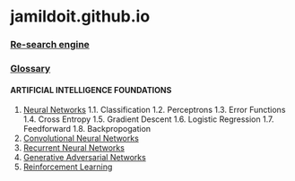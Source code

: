 # jamildoit.github.io

### [Re-search engine](https://www.semanticscholar.org/) <br/>
### [Glossary](https://en.wikipedia.org/wiki/Glossary_of_artificial_intelligence)<br/>

#### ARTIFICIAL INTELLIGENCE FOUNDATIONS
1. [Neural Networks](https://www.semanticscholar.org/search?q=neural%20networks&sort=relevance)
1.1. Classification
1.2. Perceptrons
1.3. Error Functions
1.4. Cross Entropy
1.5. Gradient Descent
1.6. Logistic Regression
1.7. Feedforward
1.8. Backpropogation
2. [Convolutional Neural Networks](https://www.semanticscholar.org/search?q=Convolutional%20neural%20network&sort=relevance)
3. [Recurrent Neural Networks](https://www.semanticscholar.org/search?q=Recurrent%20Neural%20Networks&sort=relevancee)
4. [Generative Adversarial Networks](https://www.semanticscholar.org/search?q=Generative%20Adversarial%20Networks&sort=relevance)
5. [Reinforcement Learning](https://www.semanticscholar.org/search?q=reinforcement%20learning&sort=relevance)
